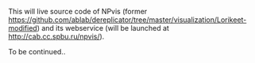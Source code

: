 This will live source code of NPvis (former <https://github.com/ablab/dereplicator/tree/master/visualization/Lorikeet-modified>) and its webservice (will be launched at <http://cab.cc.spbu.ru/npvis/>).

To be continued..
